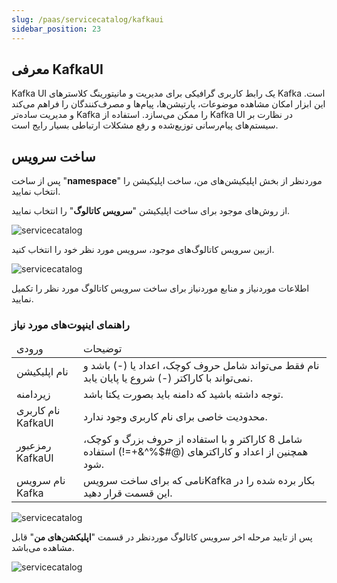 ```yaml
---
slug: /paas/servicecatalog/kafkaui
sidebar_position: 23
---
```


## معرفی KafkaUI
Kafka UI یک رابط کاربری گرافیکی برای مدیریت و مانیتورینگ کلاسترهای Kafka است. این ابزار امکان مشاهده موضوعات، پارتیشن‌ها، پیام‌ها و مصرف‌کنندگان را فراهم می‌کند و مدیریت ساده‌تر Kafka را ممکن می‌سازد. استفاده از Kafka UI در نظارت بر سیستم‌های پیام‌رسانی توزیع‌شده و رفع مشکلات ارتباطی بسیار رایج است.


## ساخت سرویس
پس از ساخت "**namespace**" موردنظر از بخش اپلیکیشن‌های من، ساخت اپلیکیشن را انتخاب نمایید.

از روش‌های موجود برای ساخت اپلیکیشن "**سرویس کاتالوگ**" را انتخاب نمایید.

![servicecatalog](/img/servicecatalog/servicecatalog00.png)

ازبین سرویس کاتالوگ‌های موجود، سرویس مورد نظر خود را انتخاب کنید.

![servicecatalog](/img/servicecatalog/servicecatalog000.png)

اطلاعات موردنیاز و منابع موردنیاز برای ساخت سرویس کاتالوگ مورد نظر را تکمیل نمایید.

### راهنمای اینپوت‌های مورد نیاز


<table>
    <thead>
        <tr>
            <td>ورودی</td>
            <td>توضیحات</td>
        </tr>
    </thead>
    <tbody>
        <tr>
            <td>نام اپلیکیشن</td>
            <td>نام فقط می‌تواند شامل حروف کوچک، اعداد یا (-) باشد و نمی‌تواند با کاراکتر (-) شروع یا پایان یابد.</td>
        </tr>
        <tr>
            <td>زیردامنه</td>
            <td>توجه داشته باشید که دامنه باید بصورت یکتا باشد.</td>
        </tr>
        <tr>
            <td>نام کاربری KafkaUI</td>
            <td>محدودیت خاصی برای نام کاربری وجود ندارد.</td>
        </tr>
        <tr>
            <td>رمزعبور KafkaUI</td>
            <td>شامل 8 کاراکتر و با استفاده از حروف بزرگ و کوچک، همچنین از اعداد و کاراکتر‌های (@#$%^&+=!) استفاده شود.</td>
        </tr>
        <tr>
            <td>نام سرویس Kafka</td>
            <td>نامی که برای ساخت سرویسKafka بکار برده شده را در این قسمت قرار دهید.</td>
        </tr>
    </tbody>
</table>
 

![servicecatalog](/img/servicecatalog/servicecatalog43.png)

 پس از تایید مرحله اخر سرویس کاتالوگ موردنظر در قسمت "**اپلیکشن‌های من**" قابل مشاهده می‌باشد.
 
 ![servicecatalog](/img/servicecatalog/servicecatalog44.png)
